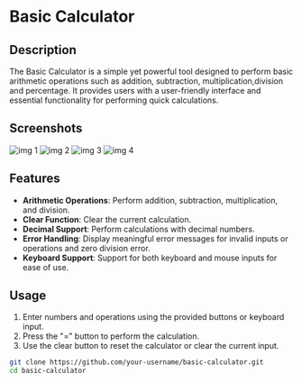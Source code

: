 # Basic Calculator

## Description
The Basic Calculator is a simple yet powerful tool designed to perform basic arithmetic operations such as addition, subtraction, multiplication,division and percentage. It provides users with a user-friendly interface and essential functionality for performing quick calculations.

## Screenshots
![img 1](https://github.com/thecodewizardX/BasicCalculator-Java-AWT/assets/140548831/95467ca9-aa4d-4358-82a5-3284ae6ed09b)
![img 2](https://github.com/thecodewizardX/BasicCalculator-Java-AWT/assets/140548831/bd2c2126-261a-4b72-9be7-5b936c4ef255)
![img 3](https://github.com/thecodewizardX/BasicCalculator-Java-AWT/assets/140548831/70e8ecfe-1b8a-403e-bd3c-6f614878741b)
![img 4](https://github.com/thecodewizardX/BasicCalculator-Java-AWT/assets/140548831/e7fada75-c94b-45de-a9fc-1882f2417984)



## Features
- **Arithmetic Operations**: Perform addition, subtraction, multiplication, and division.
- **Clear Function**: Clear the current calculation.
- **Decimal Support**: Perform calculations with decimal numbers.
- **Error Handling**: Display meaningful error messages for invalid inputs or operations and zero division error.
- **Keyboard Support**: Support for both keyboard and mouse inputs for ease of use.

## Usage
1. Enter numbers and operations using the provided buttons or keyboard input.
2. Press the "=" button to perform the calculation.
3. Use the clear button to reset the calculator or clear the current input.


```bash
git clone https://github.com/your-username/basic-calculator.git
cd basic-calculator
```
